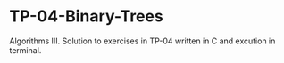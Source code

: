 # TP-04-Binary-Trees
Algorithms III.
Solution to exercises in TP-04 written in C and excution in terminal.
